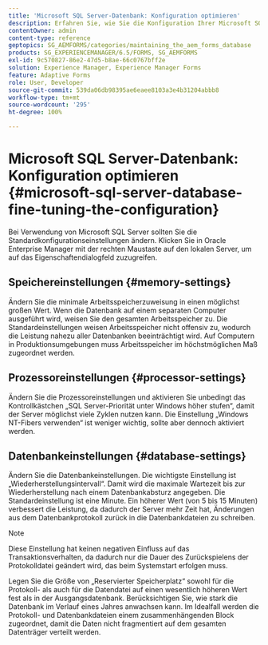 ```yaml
---
title: 'Microsoft SQL Server-Datenbank: Konfiguration optimieren'
description: Erfahren Sie, wie Sie die Konfiguration Ihrer Microsoft SQL Server-Datenbank optimieren können.
contentOwner: admin
content-type: reference
geptopics: SG_AEMFORMS/categories/maintaining_the_aem_forms_database
products: SG_EXPERIENCEMANAGER/6.5/FORMS, SG_AEMFORMS
exl-id: 9c570827-86e2-47d5-b8ae-66c0767bff2e
solution: Experience Manager, Experience Manager Forms
feature: Adaptive Forms
role: User, Developer
source-git-commit: 539da06db98395ae6eaee8103a3e4b31204abbb8
workflow-type: tm+mt
source-wordcount: '295'
ht-degree: 100%

---
```


# Microsoft SQL Server-Datenbank: Konfiguration optimieren {#microsoft-sql-server-database-fine-tuning-the-configuration}

Bei Verwendung von Microsoft SQL Server sollten Sie die Standardkonfigurationseinstellungen ändern. Klicken Sie in Oracle Enterprise Manager mit der rechten Maustaste auf den lokalen Server, um auf das Eigenschaftendialogfeld zuzugreifen.

## Speichereinstellungen {#memory-settings}

Ändern Sie die minimale Arbeitsspeicherzuweisung in einen möglichst großen Wert. Wenn die Datenbank auf einem separaten Computer ausgeführt wird, weisen Sie den gesamten Arbeitsspeicher zu. Die Standardeinstellungen weisen Arbeitsspeicher nicht offensiv zu, wodurch die Leistung nahezu aller Datenbanken beeinträchtigt wird. Auf Computern in Produktionsumgebungen muss Arbeitsspeicher im höchstmöglichen Maß zugeordnet werden.

## Prozessoreinstellungen {#processor-settings}

Ändern Sie die Prozessoreinstellungen und aktivieren Sie unbedingt das Kontrollkästchen „SQL Server-Priorität unter Windows höher stufen“, damit der Server möglichst viele Zyklen nutzen kann. Die Einstellung „Windows NT-Fibers verwenden“ ist weniger wichtig, sollte aber dennoch aktiviert werden.

## Datenbankeinstellungen {#database-settings}

Ändern Sie die Datenbankeinstellungen. Die wichtigste Einstellung ist „Wiederherstellungsintervall“. Damit wird die maximale Wartezeit bis zur Wiederherstellung nach einem Datenbankabsturz angegeben. Die Standardeinstellung ist eine Minute. Ein höherer Wert (von 5 bis 15 Minuten) verbessert die Leistung, da dadurch der Server mehr Zeit hat, Änderungen aus dem Datenbankprotokoll zurück in die Datenbankdateien zu schreiben.

>[!NOTE]
>
>Diese Einstellung hat keinen negativen Einfluss auf das Transaktionsverhalten, da dadurch nur die Dauer des Zurückspielens der Protokolldatei geändert wird, das beim Systemstart erfolgen muss.

Legen Sie die Größe von „Reservierter Speicherplatz“ sowohl für die Protokoll- als auch für die Datendatei auf einen wesentlich höheren Wert fest als in der Ausgangsdatenbank. Berücksichtigen Sie, wie stark die Datenbank im Verlauf eines Jahres anwachsen kann. Im Idealfall werden die Protokoll- und Datenbankdateien einem zusammenhängenden Block zugeordnet, damit die Daten nicht fragmentiert auf dem gesamten Datenträger verteilt werden.
